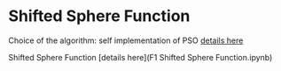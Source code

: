 # Shifted Sphere Function

Choice of the algorithm: self implementation of PSO [details here](../PSO/README.md)
 
Shifted Sphere Function  [details here](F1 Shifted Sphere Function.ipynb)
